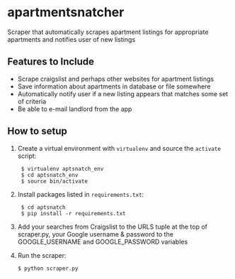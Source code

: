 apartmentsnatcher
=================

Scraper that automatically scrapes apartment listings for appropriate apartments and notifies user of new listings

## Features to Include
- Scrape craigslist and perhaps other websites for apartment listings
- Save information about apartments in database or file somewhere
- Automatically notify user if a new listing appears that matches some set of criteria
- Be able to e-mail landlord from the app

## How to setup
1. Create a virtual environment with `virtualenv` and source the `activate` script:

        $ virtualenv aptsnatch_env
        $ cd aptsnatch_env
        $ source bin/activate

2. Install packages listed in `requirements.txt`:

        $ cd aptsnatch
        $ pip install -r requirements.txt

3. Add your searches from Craigslist to the URLS tuple at the top of scraper.py, your Google username & password to the GOOGLE_USERNAME and GOOGLE_PASSWORD variables

4. Run the scraper:

       $ python scraper.py
